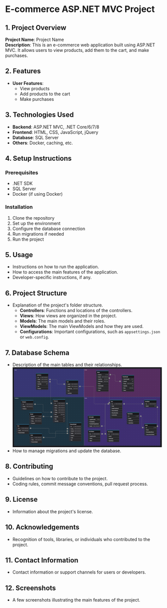 # E-commerce ASP.NET MVC Project

## 1. Project Overview
**Project Name**: Project Name  
**Description**: This is an e-commerce web application built using ASP.NET MVC. It allows users to view products, add them to the cart, and make purchases.

## 2. Features
- **User Features**:
  - View products
  - Add products to the cart
  - Make purchases

## 3. Technologies Used
- **Backend**: ASP.NET MVC, .NET Core/6/7/8
- **Frontend**: HTML, CSS, JavaScript, jQuery
- **Database**: SQL Server
- **Others**: Docker, caching, etc.

## 4. Setup Instructions
### Prerequisites
- .NET SDK
- SQL Server
- Docker (if using Docker)

### Installation
1. Clone the repository
2. Set up the environment
3. Configure the database connection
4. Run migrations if needed
5. Run the project

## 5. Usage
- Instructions on how to run the application.
- How to access the main features of the application.
- Developer-specific instructions, if any.

## 6. Project Structure
- Explanation of the project's folder structure.
  - **Controllers**: Functions and locations of the controllers.
  - **Views**: How views are organized in the project.
  - **Models**: The main models and their roles.
  - **ViewModels**: The main ViewModels and how they are used.
  - **Configurations**: Important configurations, such as `appsettings.json` or `web.config`.

## 7. Database Schema
- Description of the main tables and their relationships.
  ![database relationships](https://github.com/leh23211213/docker-dotnet-ecommerce-mvc/blob/main/src/Data/sql/DatabaseRelationShips.png)
- How to manage migrations and update the database.

## 8. Contributing
- Guidelines on how to contribute to the project.
- Coding rules, commit message conventions, pull request process.

## 9. License
- Information about the project's license.

## 10. Acknowledgements
- Recognition of tools, libraries, or individuals who contributed to the project.

## 11. Contact Information
- Contact information or support channels for users or developers.

## 12. Screenshots
- A few screenshots illustrating the main features of the project.
